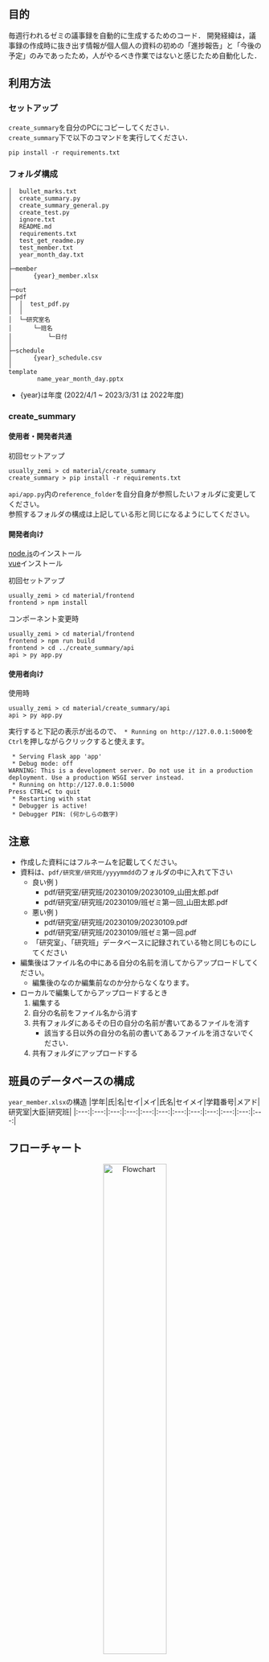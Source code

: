 ## 目的
毎週行われるゼミの議事録を自動的に生成するためのコード．
開発経緯は，議事録の作成時に抜き出す情報が個人個人の資料の初めの「進捗報告」と「今後の予定」のみであったため，人がやるべき作業ではないと感じたため自動化した．

## 利用方法

### セットアップ
`create_summary`を自分のPCにコピーしてください．\
`create_summary`下で以下のコマンドを実行してください．
```
pip install -r requirements.txt
```

### フォルダ構成
```
│  bullet_marks.txt
│  create_summary.py
│  create_summary_general.py
│  create_test.py
│  ignore.txt
│  README.md
│  requirements.txt
│  test_get_readme.py
│  test_member.txt
│  year_month_day.txt
│
├─member
│      {year}_member.xlsx
│
├─out
├─pdf
│  │  test_pdf.py
│  │
│  └─研究室名
│      └─班名
│          └─日付
│
├─schedule
│      {year}_schedule.csv
│
template
        name_year_month_day.pptx
```
* {year}は年度 (2022/4/1 ~ 2023/3/31 は 2022年度)

<div style="page-break-before:always"></div>


### create_summary

#### 使用者・開発者共通
初回セットアップ
```
usually_zemi > cd material/create_summary
create_summary > pip install -r requirements.txt
```
`api/app.py`内の`reference_folder`を自分自身が参照したいフォルダに変更してください。\
参照するフォルダの構成は上記している形と同じになるようにしてください。


#### 開発者向け
[node.js](https://nodejs.org/ja/download/)のインストール\
[vue](https://v3.ja.vuejs.org/guide/installation.html)インストール

初回セットアップ
```
usually_zemi > cd material/frontend
frontend > npm install
```

コンポーネント変更時
```
usually_zemi > cd material/frontend
frontend > npm run build
frontend > cd ../create_summary/api
api > py app.py
```

#### 使用者向け

使用時
```
usually_zemi > cd material/create_summary/api
api > py app.py
```

実行すると下記の表示が出るので、` * Running on http://127.0.0.1:5000`を`Ctrl`を押しながらクリックすると使えます。
```
 * Serving Flask app 'app'
 * Debug mode: off
WARNING: This is a development server. Do not use it in a production deployment. Use a production WSGI server instead.
 * Running on http://127.0.0.1:5000
Press CTRL+C to quit
 * Restarting with stat
 * Debugger is active!
 * Debugger PIN: (何かしらの数字)
```



## 注意
- 作成した資料にはフルネームを記載してください。
- 資料は、`pdf/研究室/研究班/yyyymmdd`のフォルダの中に入れて下さい
  - 良い例 )
    -  pdf/研究室/研究班/20230109/20230109_山田太郎.pdf
    -  pdf/研究室/研究班/20230109/班ゼミ第一回_山田太郎.pdf
  - 悪い例 )
    -  pdf/研究室/研究班/20230109/20230109.pdf
    -  pdf/研究室/研究班/20230109/班ゼミ第一回.pdf
  - 「研究室」、「研究班」データベースに記録されている物と同じものにしてください
- 編集後はファイル名の中にある自分の名前を消してからアップロードしてください。
  - 編集後のなのか編集前なのか分からなくなります。
- ローカルで編集してからアップロードするとき
  1. 編集する
  2. 自分の名前をファイル名から消す
  3. 共有フォルダにあるその日の自分の名前が書いてあるファイルを消す
     - 該当する日以外の自分の名前の書いてあるファイルを消さないでください． 
  4. 共有フォルダにアップロードする

## 班員のデータベースの構成
`year_member.xlsx`の構造
|学年|氏|名|セイ|メイ|氏名|セイメイ|学籍番号|メアド|研究室|大臣|研究班|
|:---:|:---:|:---:|:---:|:---:|:---:|:---:|:---:|:---:|:---:|:---:|:---:|


<div style="page-break-before:always"></div>

## フローチャート
<div align="center">
  <img src="img/flowchart.jpg" title="Flowchart" width="50%">
</div>

<div style="page-break-before:always"></div>

## 次の課題
- [x] create_summaryのモジュール化
  - [x] get_lab_data
  - [x] read_summary
  - [x] read_material
  - [x] make_summary
- [ ] create_summaryのウェブアプリ化
  - [ ] 設定
    - [ ] 参照フォルダの指定
    - [ ] 予定の追加
    - [ ] 年度、研究室、研究班を1つのページで選択できるようにする。
  - [ ] 議事録表示
    - [x] ある一意の班の情報のみを表示するコンポーネントを作成
    - [x] 特定の人の議事録を表示
    - [x] 全体への連絡事項を表示
    - [ ] 記録者の表示
    - [ ] 各自の記録内容をタイトルごとに表示
  - [x] 議事録読み込み
    - [x] 研究室の指定
    - [x] 班の指定
    - [x] 出力日の指定
    - [x] Loadの実装
  - [ ] 議事録修正・更新
    - [x] 表示で全ての議事録を編集可能な状態で表示
    - [x] Saveの実装
    - [x] Save後の表示の反映
    - [ ] 記録者の修正機能の追加
    - [ ] 全体への連絡事項の修正機能の追加

<div style="page-break-before:always"></div>

## 工夫した点
- この `README.md`を読み込んで、資料から読み出すタイトルを決定したこと。
- 議事録にメモをした後に、資料をアップロードしてもメモの内容を保持して、資料の内容を追記するようにしたこと。
- 個人情報をプログラム外にあるファイルから取得するようにしたこと。
- 1つの巨大なファイルで完結するのではなくモジュール化して分解したこと。
- 年度、研究室、研究班を選択することで、それぞれの資料を参照しやすいようにしました。
- 人の名前ボタンを押すと、選択された人の資料のみを見れるようにしました。
- 人の名前ボタンがスクロールしても表示されるようにすることで、戻らずに見たい人を指定できるようにしました。

<div style="page-break-before:always"></div>

下記の`<!-- title -!>`をタイトルとするページを資料内に作成して下さい．

## Rule
- 作成資料に必要な項目
  - 進捗 <!-- title -!>
  - 今後の予定 <!-- title -!>
  - 参考文献 <!-- title -!>
    - 論文
    - 学会誌
    - 参考にした技術ブログ
    - ショッピングサイト
    - 本
    - Githubのリンク
    - etc..
  - 作成物 <!-- title -!>
    - 共有サーバ内のリンク
      - 書いたコード
      - 何かのマニュアル
  - その他 <!-- title -!>
    - 所感

